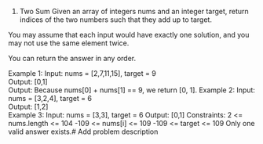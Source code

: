 1. Two Sum
Given an array of integers nums and an integer target, return indices of the two numbers such that they add up to target.

You may assume that each input would have exactly one solution, and you may not use the same element twice.

You can return the answer in any order.

Example 1:
Input: nums = [2,7,11,15], target = 9  
Output: [0,1]  
Output: Because nums[0] + nums[1] == 9, we return [0, 1].
Example 2:
Input: nums = [3,2,4], target = 6  
Output: [1,2]  
Example 3:
Input: nums = [3,3], target = 6
Output: [0,1]
Constraints:
2 <= nums.length <= 104
-109 <= nums[i] <= 109
-109 <= target <= 109
Only one valid answer exists.# Add problem description
